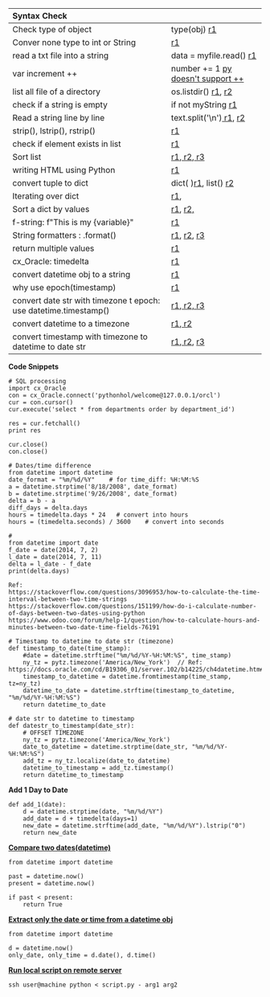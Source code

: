 | Syntax Check |  |
| :--- | :--- |
| Check type of object | type\(obj\) [r1](https://stackoverflow.com/questions/35490420/how-to-check-type-of-object-in-python) |
| Conver none type to int or String | [r1](https://stackoverflow.com/questions/3930188/how-to-convert-nonetype-to-int-or-string) |
| read a txt file into a string | data = myfile.read\(\) [r1](https://stackoverflow.com/questions/8369219/how-do-i-read-a-text-file-into-a-string-variable-in-python) |
| var increment ++ | number += 1 [py doesn't support ++](https://stackoverflow.com/questions/2632677/python-integer-incrementing-with/2632870) |
| list all file of a directory | os.listdir\(\) [r1](https://stackoverflow.com/questions/3207219/how-do-i-list-all-files-of-a-directory), [r2](http://www.bogotobogo.com/python/python_traversing_directory_tree_recursively_os_walk.php) |
| check if a string is empty | if not myString [r1](https://stackoverflow.com/questions/9573244/most-elegant-way-to-check-if-the-string-is-empty-in-python) |
| Read a string line by line | text.split\('\n'\)[ r1](https://stackoverflow.com/questions/44979516/reading-a-string-line-by-line-in-python), [r2](https://stackoverflow.com/questions/22042948/split-string-using-a-newline-delimiter-with-python) |
| strip\(\), lstrip\(\), rstrip\(\) | [r1](https://stackoverflow.com/questions/13142347/how-to-remove-leading-and-trailing-zeros-in-a-string-python) |
| check if element exists in list | [r1](http://thispointer.com/python-how-to-check-if-an-item-exists-in-list-search-by-value-or-condition/) |
| Sort list | [r1](https://stackoverflow.com/questions/33219985/nested-list-sort-python-3),[ r2](https://stackoverflow.com/questions/41736425/sort-a-nested-list-in-python-by-inner-list-number),[ r3](https://www.geeksforgeeks.org/python-sort-list-according-second-element-sublist/) |
| writing HTML using Python | [r1](http://www.dalkescientific.com/writings/NBN/writing_html.html) |
| convert tuple to dict | dict\( \)[r1](https://www.tutorialspoint.com/How-I-can-convert-a-Python-Tuple-into-Dictionary), list\(\) [r2](https://www.tutorialspoint.com/python/list_list.htm) |
| Iterating over dict | [r1](https://dev-notes.eu/2017/09/iterating-over-dictionary-in-python/), |
| Sort a dict by values | [r1](http://thomas-cokelaer.info/blog/2017/12/how-to-sort-a-dictionary-by-values-in-python/), [r2,](https://stackoverflow.com/questions/613183/how-do-i-sort-a-dictionary-by-value) |
| f-string: f"This is my {variable}" | [r1](https://hackernoon.com/a-closer-look-at-how-python-f-strings-work-f197736b3bdb) |
| String formatters : .format\(\) | [r1](https://www.digitalocean.com/community/tutorials/how-to-use-string-formatters-in-python-3), [r2](https://pyformat.info/), [r3](https://stackoverflow.com/questions/28343745/how-do-i-print-a-sign-using-string-formatting) |
| return multiple values | [r1](https://stackoverflow.com/questions/9752958/how-can-i-return-two-values-from-a-function-in-python) |
| cx\_Oracle: timedelta | [r1](https://pymotw.com/2/datetime/) |
| convert datetime obj to a string | [r1](https://stackoverflow.com/questions/10624937/convert-datetime-object-to-a-string-of-date-only-in-python) |
| why use epoch\(timestamp\) | [r1](https://stackoverflow.com/questions/20822821/what-is-a-unix-timestamp-and-why-use-it) |
| convert date str with timezone t epoch: use datetime.timestamp\(\) | [r1](https://stackoverflow.com/questions/42110761/converting-date-string-with-timezone-to-epoch),[ r2, ](https://www.tutorialspoint.com/How-to-convert-Python-datetime-to-epoch-with-strftime)[r3](https://stackoverflow.com/questions/25279993/parsing-non-zero-padded-timestamps-in-python) |
| convert datetime to a timezone | [r1](https://howchoo.com/g/ywi5m2vkodk/working-with-datetime-objects-and-timezones-in-python),[ r2](https://stackoverflow.com/questions/25668415/why-does-python-new-york-time-zone-display-456-instead-400) |
| convert timestamp with timezone to datetime to date str | [r1](https://timestamp.online/article/how-to-convert-timestamp-to-datetime-in-python),[ r2](https://stackoverflow.com/questions/9744775/how-to-convert-integer-timestamp-to-python-datetime), [r3](https://coderwall.com/p/-uuawg/how-do-i-convert-a-unix-timestamp-to-human-readable-format-in-python) |

**Code Snippets**

```
# SQL processing
import cx_Oracle
con = cx_Oracle.connect('pythonhol/welcome@127.0.0.1/orcl')
cur = con.cursor()
cur.execute('select * from departments order by department_id')

res = cur.fetchall()
print res

cur.close()
con.close()
```

```
# Dates/time difference
from datetime import datetime
date_format = "%m/%d/%Y"    # for time_diff: %H:%M:%S 
a = datetime.strptime('8/18/2008', date_format)
b = datetime.strptime('9/26/2008', date_format)
delta = b - a
diff_days = delta.days
hours = timedelta.days * 24   # convert into hours
hours = (timedelta.seconds) / 3600    # convert into seconds

# 
from datetime import date
f_date = date(2014, 7, 2)
l_date = date(2014, 7, 11)
delta = l_date - f_date
print(delta.days)

Ref: 
https://stackoverflow.com/questions/3096953/how-to-calculate-the-time-interval-between-two-time-strings
https://stackoverflow.com/questions/151199/how-do-i-calculate-number-of-days-between-two-dates-using-python
https://www.odoo.com/forum/help-1/question/how-to-calculate-hours-and-minutes-between-two-date-time-fields-76191
```

```
# Timestamp to datetime to date str (timezone)
def timestamp_to_date(time_stamp):
    #date = datetime.strftime("%m/%d/%Y-%H:%M:%S", time_stamp)
    ny_tz = pytz.timezone('America/New_York')  // Ref: https://docs.oracle.com/cd/B19306_01/server.102/b14225/ch4datetime.htm#i1007699
    timestamp_to_datetime = datetime.fromtimestamp(time_stamp, tz=ny_tz)
    datetime_to_date = datetime.strftime(timestamp_to_datetime, "%m/%d/%Y-%H:%M:%S")
    return datetime_to_date

# date str to datetime to timestamp    
def datestr_to_timestamp(date_str):
    # OFFSET TIMEZONE
    ny_tz = pytz.timezone('America/New_York')
    date_to_datetime = datetime.strptime(date_str, "%m/%d/%Y-%H:%M:%S")
    add_tz = ny_tz.localize(date_to_datetime)
    datetime_to_timestamp = add_tz.timestamp()
    return datetime_to_timestamp
```

**Add 1 Day to Date**

```
def add_1(date):
    d = datetime.strptime(date, "%m/%d/%Y")
    add_date = d + timedelta(days=1)
    new_date = datetime.strftime(add_date, "%m/%d/%Y").lstrip("0")
    return new_date
```

[**Compare two dates\(datetime\)**](https://stackoverflow.com/questions/8142364/how-to-compare-two-dates)

```
from datetime import datetime

past = datetime.now()
present = datetime.now()

if past < present:
    return True
```

[**Extract only the date or time from a datetime obj**](https://stackoverflow.com/questions/33834727/how-do-you-extract-only-the-date-from-a-python-datetime)

```
from datetime import datetime

d = datetime.now()
only_date, only_time = d.date(), d.time()
```



[**Run local script on remote server**](https://stackoverflow.com/questions/20499074/run-local-python-script-on-remote-server/43116690)

```
ssh user@machine python < script.py - arg1 arg2
```



